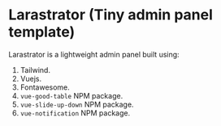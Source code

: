 # Larastrator (Tiny admin panel template)
Larastrator is a lightweight admin panel built using:
1. Tailwind.
2. Vuejs.
3. Fontawesome.
4. `vue-good-table` NPM package.
5. `vue-slide-up-down` NPM package.
6. `vue-notification` NPM package.
